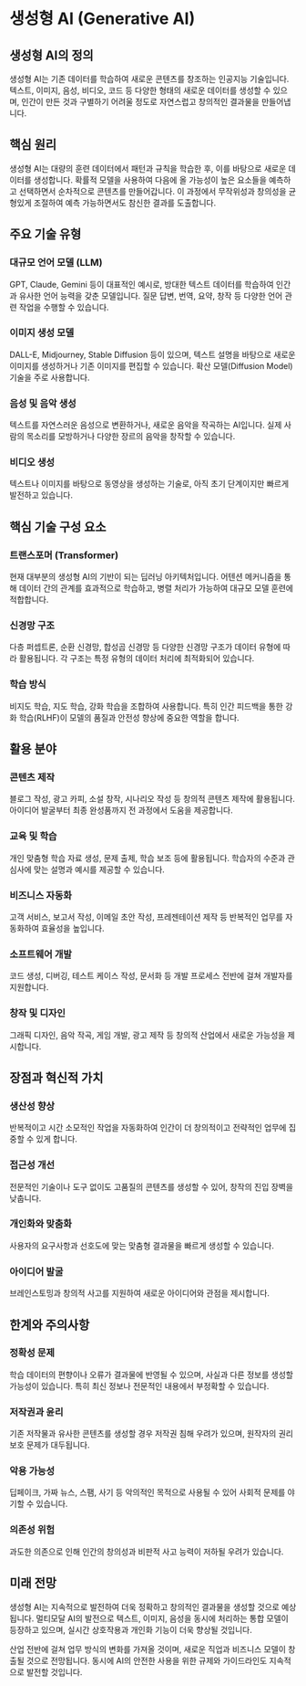 # 생성형 AI (Generative AI)

## 생성형 AI의 정의
생성형 AI는 기존 데이터를 학습하여 새로운 콘텐츠를 창조하는 인공지능 기술입니다. 텍스트, 이미지, 음성, 비디오, 코드 등 다양한 형태의 새로운 데이터를 생성할 수 있으며, 인간이 만든 것과 구별하기 어려울 정도로 자연스럽고 창의적인 결과물을 만들어냅니다.

## 핵심 원리
생성형 AI는 대량의 훈련 데이터에서 패턴과 규칙을 학습한 후, 이를 바탕으로 새로운 데이터를 생성합니다. 확률적 모델을 사용하여 다음에 올 가능성이 높은 요소들을 예측하고 선택하면서 순차적으로 콘텐츠를 만들어갑니다. 이 과정에서 무작위성과 창의성을 균형있게 조절하여 예측 가능하면서도 참신한 결과를 도출합니다.

## 주요 기술 유형

### 대규모 언어 모델 (LLM)
GPT, Claude, Gemini 등이 대표적인 예시로, 방대한 텍스트 데이터를 학습하여 인간과 유사한 언어 능력을 갖춘 모델입니다. 질문 답변, 번역, 요약, 창작 등 다양한 언어 관련 작업을 수행할 수 있습니다.

### 이미지 생성 모델
DALL-E, Midjourney, Stable Diffusion 등이 있으며, 텍스트 설명을 바탕으로 새로운 이미지를 생성하거나 기존 이미지를 편집할 수 있습니다. 확산 모델(Diffusion Model) 기술을 주로 사용합니다.

### 음성 및 음악 생성
텍스트를 자연스러운 음성으로 변환하거나, 새로운 음악을 작곡하는 AI입니다. 실제 사람의 목소리를 모방하거나 다양한 장르의 음악을 창작할 수 있습니다.

### 비디오 생성
텍스트나 이미지를 바탕으로 동영상을 생성하는 기술로, 아직 초기 단계이지만 빠르게 발전하고 있습니다.

## 핵심 기술 구성 요소

### 트랜스포머 (Transformer)
현재 대부분의 생성형 AI의 기반이 되는 딥러닝 아키텍처입니다. 어텐션 메커니즘을 통해 데이터 간의 관계를 효과적으로 학습하고, 병렬 처리가 가능하여 대규모 모델 훈련에 적합합니다.

### 신경망 구조
다층 퍼셉트론, 순환 신경망, 합성곱 신경망 등 다양한 신경망 구조가 데이터 유형에 따라 활용됩니다. 각 구조는 특정 유형의 데이터 처리에 최적화되어 있습니다.

### 학습 방식
비지도 학습, 지도 학습, 강화 학습을 조합하여 사용합니다. 특히 인간 피드백을 통한 강화 학습(RLHF)이 모델의 품질과 안전성 향상에 중요한 역할을 합니다.

## 활용 분야

### 콘텐츠 제작
블로그 작성, 광고 카피, 소설 창작, 시나리오 작성 등 창의적 콘텐츠 제작에 활용됩니다. 아이디어 발굴부터 최종 완성품까지 전 과정에서 도움을 제공합니다.

### 교육 및 학습
개인 맞춤형 학습 자료 생성, 문제 출제, 학습 보조 등에 활용됩니다. 학습자의 수준과 관심사에 맞는 설명과 예시를 제공할 수 있습니다.

### 비즈니스 자동화
고객 서비스, 보고서 작성, 이메일 초안 작성, 프레젠테이션 제작 등 반복적인 업무를 자동화하여 효율성을 높입니다.

### 소프트웨어 개발
코드 생성, 디버깅, 테스트 케이스 작성, 문서화 등 개발 프로세스 전반에 걸쳐 개발자를 지원합니다.

### 창작 및 디자인
그래픽 디자인, 음악 작곡, 게임 개발, 광고 제작 등 창의적 산업에서 새로운 가능성을 제시합니다.

## 장점과 혁신적 가치

### 생산성 향상
반복적이고 시간 소모적인 작업을 자동화하여 인간이 더 창의적이고 전략적인 업무에 집중할 수 있게 합니다.

### 접근성 개선
전문적인 기술이나 도구 없이도 고품질의 콘텐츠를 생성할 수 있어, 창작의 진입 장벽을 낮춥니다.

### 개인화와 맞춤화
사용자의 요구사항과 선호도에 맞는 맞춤형 결과물을 빠르게 생성할 수 있습니다.

### 아이디어 발굴
브레인스토밍과 창의적 사고를 지원하여 새로운 아이디어와 관점을 제시합니다.

## 한계와 주의사항

### 정확성 문제
학습 데이터의 편향이나 오류가 결과물에 반영될 수 있으며, 사실과 다른 정보를 생성할 가능성이 있습니다. 특히 최신 정보나 전문적인 내용에서 부정확할 수 있습니다.

### 저작권과 윤리
기존 저작물과 유사한 콘텐츠를 생성할 경우 저작권 침해 우려가 있으며, 원작자의 권리 보호 문제가 대두됩니다.

### 악용 가능성
딥페이크, 가짜 뉴스, 스팸, 사기 등 악의적인 목적으로 사용될 수 있어 사회적 문제를 야기할 수 있습니다.

### 의존성 위험
과도한 의존으로 인해 인간의 창의성과 비판적 사고 능력이 저하될 우려가 있습니다.

## 미래 전망
생성형 AI는 지속적으로 발전하여 더욱 정확하고 창의적인 결과물을 생성할 것으로 예상됩니다. 멀티모달 AI의 발전으로 텍스트, 이미지, 음성을 동시에 처리하는 통합 모델이 등장하고 있으며, 실시간 상호작용과 개인화 기능이 더욱 향상될 것입니다.

산업 전반에 걸쳐 업무 방식의 변화를 가져올 것이며, 새로운 직업과 비즈니스 모델이 창출될 것으로 전망됩니다. 동시에 AI의 안전한 사용을 위한 규제와 가이드라인도 지속적으로 발전할 것입니다.
